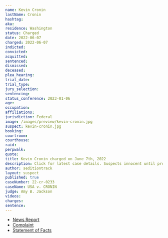 ```yaml
---
name: Kevin Cronin
lastName: Cronin
hashtag:
aka:
residence: Washington
status: Charged
date: 2022-06-07
charged: 2022-06-07
indicted:
convicted:
acquitted:
sentenced:
dismissed:
deceased:
plea_hearing:
trial_date:
trial_type:
jury_selection:
sentencing:
status_conference: 2023-01-06
age:
occupation:
affiliations:
jurisdiction: Federal
image: /images/preview/kevin-cronin.jpg
suspect: kevin-cronin.jpg
booking:
courtroom:
courthouse:
raid:
perpwalk:
quote:
title: Kevin Cronin charged on June 7th, 2022
description: Click for latest case details. Suspects innocent until proven guilty.
author: seditiontrack
layout: suspect
published: true
caseNumber: 22-cr-0233
caseName: USA v. CRONIN
judge: Amy B. Jackson
videos:
charges:
sentence:
---
```

- [News Report](https://www.king5.com/article/news/crime/puyallup-capitol-riot-suspects-charges/281-19245a3b-5271-4dc1-8460-a3c7fa150fe6)
- [Complaint](https://www.justice.gov/usao-dc/case-multi-defendant/file/1512656/download)
- [Statement of Facts](https://www.justice.gov/usao-dc/case-multi-defendant/file/1512661/download)
